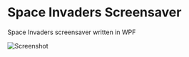 # Space Invaders Screensaver
Space Invaders screensaver written in WPF

![Screenshot](http://mchall.github.io/Images/Screensaver/screenshot.png)
